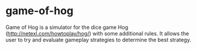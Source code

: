 # game-of-hog
Game of Hog is a simulator for the dice game Hog (http://netexl.com/howtoplay/hog/) with some additional rules. It allows the user to try and evaluate gameplay strategies to determine the best strategy.
